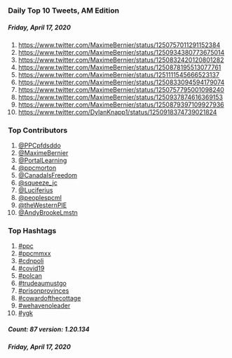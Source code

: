 ### Daily Top 10 Tweets, AM Edition
##### Friday, April 17, 2020
 1) https://www.twitter.com/MaximeBernier/status/1250757011291152384
 2) https://www.twitter.com/MaximeBernier/status/1250934380773675014
 3) https://www.twitter.com/MaximeBernier/status/1250832420120801282
 4) https://www.twitter.com/MaximeBernier/status/1250878195513077761
 5) https://www.twitter.com/MaximeBernier/status/1251111545666523137
 6) https://www.twitter.com/MaximeBernier/status/1250833094594179074
 7) https://www.twitter.com/MaximeBernier/status/1250757795001098240
 8) https://www.twitter.com/MaximeBernier/status/1250937874616369153
 9) https://www.twitter.com/MaximeBernier/status/1250879397109927936
10) https://www.twitter.com/DylanKnapp1/status/1250918374739021824

### Top Contributors
  1) [@PPCpfdsddo](https://www.twitter.com/PPCpfdsddo)
  2) [@MaximeBernier](https://www.twitter.com/MaximeBernier)
  3) [@PortalLearning](https://www.twitter.com/PortalLearning)
  4) [@ppcmorton](https://www.twitter.com/ppcmorton)
  5) [@CanadaIsFreedom](https://www.twitter.com/CanadaIsFreedom)
  6) [@squeeze_jc](https://www.twitter.com/squeeze_jc)
  7) [@Luciferius](https://www.twitter.com/Luciferius)
  8) [@peoplespcml](https://www.twitter.com/peoplespcml)
  9) [@theWesternPIE](https://www.twitter.com/theWesternPIE)
 10) [@AndyBrookeLmstn](https://www.twitter.com/AndyBrookeLmstn)



### Top Hashtags

  1) [#ppc](https://www.twitter.com/hashtag/ppc)
  2) [#ppcmmxx](https://www.twitter.com/hashtag/ppcmmxx)
  3) [#cdnpoli](https://www.twitter.com/hashtag/cdnpoli)
  4) [#covid19](https://www.twitter.com/hashtag/covid19)
  5) [#polcan](https://www.twitter.com/hashtag/polcan)
  6) [#trudeaumustgo](https://www.twitter.com/hashtag/trudeaumustgo)
  7) [#prisonprovinces](https://www.twitter.com/hashtag/prisonprovinces)
  8) [#cowardofthecottage](https://www.twitter.com/hashtag/cowardofthecottage)
  9) [#wehavenoleader](https://www.twitter.com/hashtag/wehavenoleader)
 10) [#ygk](https://www.twitter.com/hashtag/ygk)

##### Count: 87	version: 1.20.134
##### Friday, April 17, 2020

